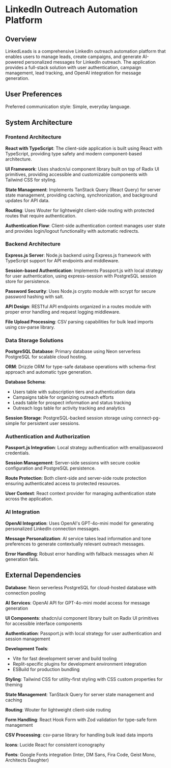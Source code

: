 # LinkedIn Outreach Automation Platform

## Overview

LinkedLeads is a comprehensive LinkedIn outreach automation platform that enables users to manage leads, create campaigns, and generate AI-powered personalized messages for LinkedIn outreach. The application provides a full-stack solution with user authentication, campaign management, lead tracking, and OpenAI integration for message generation.

## User Preferences

Preferred communication style: Simple, everyday language.

## System Architecture

### Frontend Architecture

**React with TypeScript**: The client-side application is built using React with TypeScript, providing type safety and modern component-based architecture.

**UI Framework**: Uses shadcn/ui component library built on top of Radix UI primitives, providing accessible and customizable components with Tailwind CSS for styling.

**State Management**: Implements TanStack Query (React Query) for server state management, providing caching, synchronization, and background updates for API data.

**Routing**: Uses Wouter for lightweight client-side routing with protected routes that require authentication.

**Authentication Flow**: Client-side authentication context manages user state and provides login/logout functionality with automatic redirects.

### Backend Architecture

**Express.js Server**: Node.js backend using Express.js framework with TypeScript support for API endpoints and middleware.

**Session-based Authentication**: Implements Passport.js with local strategy for user authentication, using express-session with PostgreSQL session store for persistence.

**Password Security**: Uses Node.js crypto module with scrypt for secure password hashing with salt.

**API Design**: RESTful API endpoints organized in a routes module with proper error handling and request logging middleware.

**File Upload Processing**: CSV parsing capabilities for bulk lead imports using csv-parse library.

### Data Storage Solutions

**PostgreSQL Database**: Primary database using Neon serverless PostgreSQL for scalable cloud hosting.

**ORM**: Drizzle ORM for type-safe database operations with schema-first approach and automatic type generation.

**Database Schema**: 
- Users table with subscription tiers and authentication data
- Campaigns table for organizing outreach efforts
- Leads table for prospect information and status tracking
- Outreach logs table for activity tracking and analytics

**Session Storage**: PostgreSQL-backed session storage using connect-pg-simple for persistent user sessions.

### Authentication and Authorization

**Passport.js Integration**: Local strategy authentication with email/password credentials.

**Session Management**: Server-side sessions with secure cookie configuration and PostgreSQL persistence.

**Route Protection**: Both client-side and server-side route protection ensuring authenticated access to protected resources.

**User Context**: React context provider for managing authentication state across the application.

### AI Integration

**OpenAI Integration**: Uses OpenAI's GPT-4o-mini model for generating personalized LinkedIn connection messages.

**Message Personalization**: AI service takes lead information and tone preferences to generate contextually relevant outreach messages.

**Error Handling**: Robust error handling with fallback messages when AI generation fails.

## External Dependencies

**Database**: Neon serverless PostgreSQL for cloud-hosted database with connection pooling

**AI Services**: OpenAI API for GPT-4o-mini model access for message generation

**UI Components**: shadcn/ui component library built on Radix UI primitives for accessible interface components

**Authentication**: Passport.js with local strategy for user authentication and session management

**Development Tools**: 
- Vite for fast development server and build tooling
- Replit-specific plugins for development environment integration
- ESBuild for production bundling

**Styling**: Tailwind CSS for utility-first styling with CSS custom properties for theming

**State Management**: TanStack Query for server state management and caching

**Routing**: Wouter for lightweight client-side routing

**Form Handling**: React Hook Form with Zod validation for type-safe form management

**CSV Processing**: csv-parse library for handling bulk lead data imports

**Icons**: Lucide React for consistent iconography

**Fonts**: Google Fonts integration (Inter, DM Sans, Fira Code, Geist Mono, Architects Daughter)